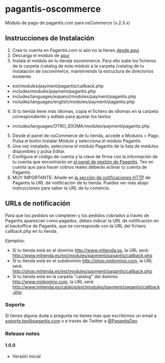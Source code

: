 pagantis-oscommerce
================

Módulo de pago de pagantis.com para osCommerce (v.2.3.x)

## Instrucciones de Instalación

1. Crea tu cuenta en Pagantis.com si aún no la tienes [desde aquí](https://bo.pagantis.com/users/sign_up)
2. Descarga el módulo de [aquí](https://github.com/pagantis/pagantis-oscommerce/releases)
3. Instala el módulo en tu tienda oscommerce. Para ello sube los ficheros de la carpeta /catalog de este módulo a la carpeta /catalog de tu instalación de oscommerce, manteniendo la estructura de directorios existente 
  - ext/modules/payment/pagantis/callback.php
  - includes/modules/payment/pagantis.php
  - includes/languages/espanol/modules/payment/pagantis.php
  - includes/languages/english/modules/payment/pagantis.php
4. Si tu tienda tiene más idiomas, copia el fichero de idiomas en la carpeta correspondiente y edítalo para ajustar los textos
  - includes/languages/OTRO_IDIOMA/modules/payment/pagantis.php
5. Desde el panel de osCommerce de tu tienda, accede a Modulos > Pago. Pulsa el botón Instalar Módulo y selecciona el módulo Pagantis.
6. Una vez instalado, selecciona el módulo Pagantis de la lista de módulos disponibles y pulsa Editar. 
7. Configura el código de cuenta y la clave de firma con la información de tu cuenta que encontrarás en [el panel de gestión de Pagantis](https://bo.pagantis.com/api). Ten en cuenta que para hacer cobros reales deberás activar tu cuenta de Pagantis.
8. MUY IMPORTANTE: Añade en [la sección de notificaciones HTTP](https://bo.pagantis.com/notifications) de Pagantis la URL de notificación de tu tienda. Puedes ver más abajo instrucciones para saber la URL de tu comercio.


## URLs de notificación

Para que los pedidos se completen y los pedidos cobrados a través de Pagantis aparezcan como pagados, debes indicar la URL de notificación en el backoffice de Pagantis, que se corresponde con la URL del fichero callback.php en tu tienda. 

Ejemplos:

- Si tu tienda está en el dominio http://www.mitienda.es, la URL será: http://www.mitienda.es/ext/modules/payment/pagantis/callback.php
- Si tu tienda está en el subdominio http://shop.midominio.com, la URL será: http://shop.mitienda.es/ext/modules/payment/pagantis/callback.php
- Si tu tienda está en la carpeta "catalog" del dominio http://www.midominio.com, la URL será: http://www.mitienda.es/catalog/ext/modules/payment/pagantis/callback.php


### Soporte

Si tienes alguna duda o pregunta no tienes más que escribirnos un email a soporte.tpv@pagantis.com o a través de Twitter a [@PagantisDev](https://twitter.com/PagantisDev)


### Release notes

#### 1.0.0

- Versión inicial
